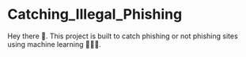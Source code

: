 # Catching_Illegal_Phishing
Hey there 👋. This project is built to catch phishing or not phishing sites using machine learning 👨‍💻🤖.
